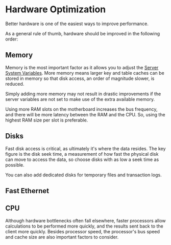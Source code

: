 # Hardware Optimization

Better hardware is one of the easiest ways to improve performance.

As a general rule of thumb, hardware should be improved in the following order:

## Memory

Memory is the most important factor as it allows you to adjust the [Server System Variables](/replication/optimization-and-tuning/system-variables/server-system-variables). More memory means larger key and table caches can be stored in memory so that disk access, an order of magnitude slower, is reduced.

Simply adding more memory may not result in drastic improvements if the server variables are not set to make use of the extra available memory.

Using more RAM slots on the motherboard increases the bus frequency, and there will be more latency between the RAM and the CPU. So, using the highest RAM size per slot is preferable.

## Disks

Fast disk access is critical, as ultimately it's where the data resides. The key figure is the disk seek time, a measurement of how fast the physical disk can move to access the data, so choose disks with as low a seek time as possible.

You can also add dedicated disks for temporary files and transaction logs.

## Fast Ethernet

## CPU

Although hardware bottlenecks often fall elsewhere, faster processors allow calculations to be performed more quickly, and the results sent back to the client more quickly. Besides processor speed, the processor's bus speed and cache size are also important factors to consider.